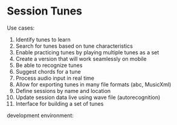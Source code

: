 # Session Tunes

Use cases:
1. Identify tunes to learn
1. Search for tunes based on tune characteristics
1. Enable practicing tunes by playing multiple tunes as a set
1. Create a version that will work seamlessly on mobile
1. Be able to recognize tunes
1. Suggest chords for a tune
1. Process audio input in real time
1. Allow for exporting tunes in many file formats (abc, MusicXml)
1. Define sessions by name and location
1. Update session data live using wave file (autorecognition)
1. Interface for building a set of tunes

development environment:
